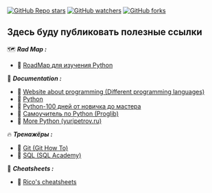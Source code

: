 [<img alt="GitHub Repo stars" src="https://img.shields.io/github/stars/zas-post?logoColor=red&style=social">](https://github.com/zas-post/stargazers)
[<img alt="GitHub watchers" src="https://img.shields.io/github/watchers/zas-post/zas-post?logoColor=red&style=social">](https://github.com/zas-post/watchers)
[<img alt="GitHub forks" src="https://img.shields.io/github/forks/zas-post/zas-post?logoColor=red&style=social">](https://github.com/zas-post/network/members)

## Здесь буду публиковать полезные ссылки

:world_map: ***Rad Map :***
  - :link: [RoadMap для изучения Python](https://pymentor.org/)

:open_book: ***Documentation :***
  - :link: [Website about programming (Different programming languages)](https://metanit.com/)
  - :link: [Python](https://proproprogs.ru/)
  - :link: [Python-100 дней от новичка до мастера](https://github.com/BEPb/Python-100-days)
  - :link: [Самоучитель по Python (Proglib)](https://proglib.io/p/samouchitel-po-python-dlya-nachinayushchih-chast-1-osobennosti-sfery-primeneniya-ustanovka-onlayn-ide-2022-09-26)
  - :link: [More Python (yuripetrov.ru)](https://www.yuripetrov.ru/edu/python/index.html)

:fire: ***Тренажёры :***
  - :link: [Git (Git How To)](https://githowto.com/ru)
  - :link: [SQL (SQL Academy)](https://sql-academy.org/ru)

:gift: ***Cheatsheets :***
  - :link: [Rico's cheatsheets](https://devhints.io/)
